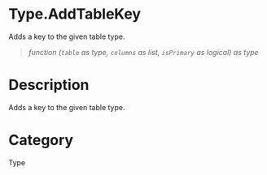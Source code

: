 # Type.AddTableKey
Adds a key to the given table type.
> _function (<code>table</code> as type, <code>columns</code> as list, <code>isPrimary</code> as logical) as type_

# Description 
Adds a key to the given table type.
# Category 
Type
